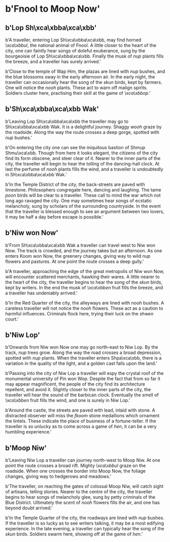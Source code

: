 # b'Fnool to Moop Now'

## b'Lop Sh\xca\xbba\xca\xbb'
b'A traveller, entering Lop Sh\xca\xbba\xca\xbb, may find horned *\xca\xbbul*, the national animal of Fnool. A little closer to the heart of the city, one can faintly hear songs of doleful exuberance, sung by the bourgeoisie of Lop Sh\xca\xbba\xca\xbb. Finally the musk of *nup* plants fills the breeze, and a traveller has surely arrived.'

b'Close to the temple of Wap Him, the plazas are lined with *nup* bushes, and the blue blossoms sway in the early afternoon air. In the early night, the traveller can occasionally hear the song of the *skun* birds, kept by farmers. One will notice the *nooh* plants. These act to warn off malign spirits. Soldiers cluster here, practising their skill at the game of *\xca\xbbop*.'

## b'Sh\xca\xbba\xca\xbb Wak'
b'Leaving Lop Sh\xca\xbba\xca\xbb the traveller may go to Sh\xca\xbba\xca\xbb Wak. It is a delightful journey. Shaggy *wooh* graze by the roadside. Along the way the route crosses a deep gorge, spotted with *nup* bushes.'

b'On entering the city one can see the iniquitous bastion of Shmup Shmu\xca\xbb. Though from here it looks elegant, the citizens of the city find its form obscene, and steer clear of it. Nearer to the inner parts of the city, the traveller will begin to hear the tolling of the dancing-hall clock. At last the perfume of *nooh* plants fills the wind, and a traveller is undoubtedly in Sh\xca\xbba\xca\xbb Wak.'

b'In the Temple District of the city, the back-streets are paved with limestone. Philosophers congregate here, dancing and laughing. The tame *poon* birds will be clear to a traveller. These call to mind the war which not long ago ravaged the city. One may sometimes hear songs of ecstatic melancholy, sung by scholars of the surrounding countryside. In the event that the traveller is blessed enough to see an argument between two lovers, it may be half a day before escape is possible.'

## b'Niw won Now'
b'From Sh\xca\xbba\xca\xbb Wak a traveller can travel west to Niw won Now. The track is crowded, and the journey takes but an afternoon. As one enters Koom won Now, the greenery changes, giving way to wild *nup* flowers and pastures. At one point the route crosses a deep gully.'

b'A traveller, approaching the edge of the great metropolis of Niw won Now, will encounter scattered merchants, hawking their wares. A little nearer to the heart of the city, the traveller begins to hear the song of the *skun* birds, kept by writers. In the end the musk of *\xca\xbben* fruit fills the breeze, and a traveller has undeniably arrived.'

b'In the Red Quarter of the city, the alleyways are lined with *nooh* bushes. A careless traveller will not notice the *nooh* flowers. These act as a caution to harmful influences. Criminals flock here, trying their luck on the *shwen* court.'

## b'Niw Lop'
b'Onwards from Niw won Now one may go north-east to Niw Lop. By the track, *nup* trees grow. Along the way the road crosses a broad depression, spotted with *nup* plants. When the traveller enters Shpa\xca\xbb, there is a variation in the quality of the light, and a golden cast falls upon the land.'

b'Passing into the city of Niw Lop a traveller will espy the crystal roof of the monumental university of Pin won Wop. Despite the fact that from so far it may appear magnificent, the people of the city find its architecture repellent, and avoid it. Slightly closer to the inner parts of the city, the traveller will hear the sound of the barbican clock. Eventually the smell of *\xca\xbben* fruit fills the wind, and one is surely in Niw Lop.'

b'Around the castle, the streets are paved with lead, inlaid with stone. A distracted observer will miss the *fkoom* stone medallions which ornament the lintels. These indicate the place of business of a fortune-teller. If the traveller is so unlucky as to come across a game of *hen*, it can be a very humbling experience.'

## b'Moop Niw'
b'Leaving Niw Lop a traveller can journey north-west to Moop Niw. At one point the route crosses a broad rift. Mighty *\xca\xbbul* graze on the roadside. When one crosses the border into Moop Now, the foliage changes, giving way to hedgerows and meadows.'

b'The traveller, on reaching the gates of colossal Moop Niw, will catch sight of artisans, telling stories. Nearer to the centre of the city, the traveller begins to hear songs of melancholy glee, sung by petty criminals of the Blue District. Ultimately the scent of *nooh* flowers fills the air, and one has beyond doubt arrived.'

b'In the Temple Quarter of the city, the roadways are lined with *nup* bushes. If the traveller is so lucky as to see writers talking, it may be a most edifying experience. In the late evening, a traveller can typically hear the song of the *skun* birds. Soldiers swarm here, showing off at the game of *hen*.'

